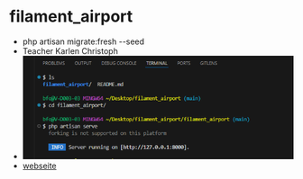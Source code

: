 # filament_airport
- php artisan migrate:fresh --seed
- Teacher Karlen Christoph
- ![server](image.png)
- [webseite](https://sapium.gitbook.io/bfo)
